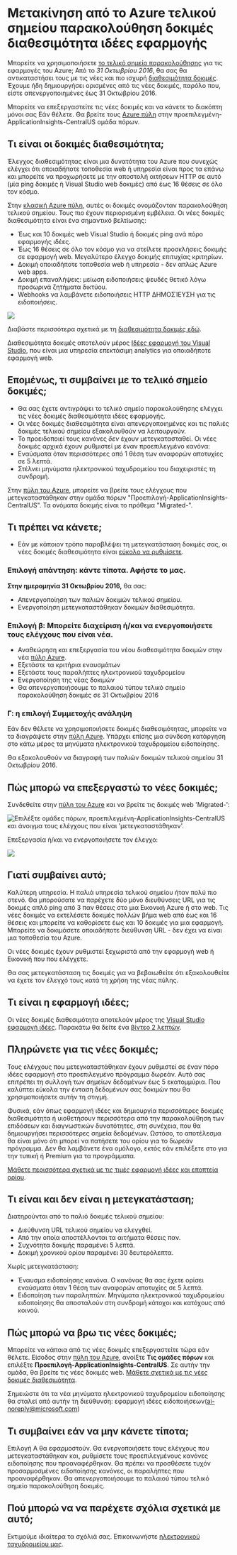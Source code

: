 <properties 
    pageTitle="Μετεγκατάσταση Azure τελικού σημείου εφαρμογής ιδέες διαθεσιμότητα δοκιμές" 
    description="Μετεγκατάσταση κλασική δοκιμές Azure τελικού σημείου παρακολούθησης σε εφαρμογή ιδέες διαθεσιμότητα δοκιμών κατά 31 Οκτωβρίου 2016."
    services="application-insights" 
    documentationCenter=""
    authors="soubhagyadash" 
    manager="douge"/>

<tags 
    ms.service="application-insights" 
    ms.workload="tbd" 
    ms.tgt_pltfrm="ibiza" 
    ms.devlang="na" 
    ms.topic="article" 
    ms.date="07/25/2016" 
    ms.author="awills"/>
 
# <a name="moving-from-azure-endpoint-monitoring-to-application-insights-availability-tests"></a>Μετακίνηση από το Azure τελικού σημείου παρακολούθηση δοκιμές διαθεσιμότητα ιδέες εφαρμογής

Μπορείτε να χρησιμοποιήσετε [το τελικό σημείο παρακολούθησης](https://blogs.msdn.microsoft.com/mast/2013/03/03/windows-azure-portal-update-configure-web-endpoint-status-monitoring-preview/) για τις εφαρμογές του Azure; Από το *31 Οκτωβρίου 2016*, θα σας θα αντικαταστήσει τους με τις νέες και πιο ισχυρή [διαθεσιμότητα δοκιμές](app-insights-monitor-web-app-availability.md). Έχουμε ήδη δημιουργήσει ορισμένες από τις νέες δοκιμές, παρόλο που, είστε απενεργοποιημένες έως 31 Οκτωβρίου 2016. 

Μπορείτε να επεξεργαστείτε τις νέες δοκιμές και να κάνετε το διακόπτη μόνοι σας Εάν θέλετε. Θα βρείτε τους [Azure πύλη](https://portal.azure.com) στην προεπιλεγμένη-ApplicationInsights-CentralUS ομάδα πόρων.


## <a name="what-are-availability-tests"></a>Τι είναι οι δοκιμές διαθεσιμότητα;

Έλεγχος διαθεσιμότητας είναι μια δυνατότητα του Azure που συνεχώς ελέγχει ότι οποιαδήποτε τοποθεσία web ή υπηρεσία είναι προς τα επάνω και μπορείτε να προχωρήσετε με την αποστολή αιτήσεων HTTP σε αυτό (μία ping δοκιμές ή Visual Studio web δοκιμές) από έως 16 θέσεις σε όλο τον κόσμο. 

Στην [κλασική Azure πύλη](https://manage.windowsazure.com), αυτές οι δοκιμές ονομάζονταν παρακολούθηση τελικού σημείου. Τους πιο έχουν περιορισμένη εμβέλεια. Οι νέες δοκιμές διαθεσιμότητα είναι ένα σημαντικό βελτίωσης:

* Έως και 10 δοκιμές web Visual Studio ή δοκιμές ping ανά πόρο εφαρμογής ιδέες. 
* Έως 16 θέσεις σε όλο τον κόσμο για να στείλετε προσκλήσεις δοκιμής σε εφαρμογή web. Μεγαλύτερο έλεγχο δοκιμής επιτυχίας κριτηρίων. 
* Δοκιμή οποιαδήποτε τοποθεσία web ή υπηρεσία - δεν απλώς Azure web apps.
* Δοκιμή επαναλήψεις: μείωση ειδοποιήσεις ψευδές θετικό λόγω προσωρινά ζητήματα δικτύου. 
* Webhooks να λαμβάνετε ειδοποιήσεις HTTP ΔΗΜΟΣΊΕΥΣΗ για τις ειδοποιήσεις.

![](./media/app-insights-migrate-azure-endpoint-tests/16-1test.png)

Διαβάστε περισσότερα σχετικά με τη [διαθεσιμότητα δοκιμές εδώ](app-insights-monitor-web-app-availability.md).

Διαθεσιμότητα δοκιμές αποτελούν μέρος [Ιδέες εφαρμογή του Visual Studio](app-insights-overview.md), που είναι μια υπηρεσία επεκτάσιμη analytics για οποιαδήποτε εφαρμογή web.



## <a name="so-whats-happening-to-my-endpoint-tests"></a>Επομένως, τι συμβαίνει με το τελικό σημείο δοκιμές;

* Θα σας έχετε αντιγράψει το τελικό σημείο παρακολούθησης ελέγχει τις νέες δοκιμές διαθεσιμότητα ιδέες εφαρμογής.
* Οι νέες δοκιμές διαθεσιμότητα είναι απενεργοποιημένες και τις παλιές δοκιμές τελικού σημείου εξακολουθούν να λειτουργούν.
* Το προειδοποιεί τους κανόνες *δεν* έχουν μετεγκατασταθεί. Οι νέες δοκιμές αρχικά έχουν ρυθμιστεί με έναν προεπιλεγμένο κανόνα:
 * Εναύσματα όταν περισσότερες από 1 θέση των αναφορών αποτυχίες σε 5 λεπτά.
 * Στέλνει μηνύματα ηλεκτρονικού ταχυδρομείου του διαχειριστές τη συνδρομή.

Στην [πύλη του Azure](https://portal.azure.com), μπορείτε να βρείτε τους ελέγχους που μετεγκαταστάθηκαν στην ομάδα πόρων "Προεπιλογή-ApplicationInsights-CentralUS". Τα ονόματα δοκιμής είναι το πρόθεμα "Migrated-". 

## <a name="what-do-i-need-to-do"></a>Τι πρέπει να κάνετε;

* Εάν με κάποιον τρόπο παραβλέψει τη μετεγκατάσταση δοκιμές σας, οι νέες δοκιμές διαθεσιμότητα είναι [εύκολο να ρυθμίσετε](app-insights-monitor-web-app-availability.md).

### <a name="option-a-do-nothing-leave-it-to-us"></a>Επιλογή απάντηση: κάντε τίποτα. Αφήστε το μας.

**Στην ημερομηνία 31 Οκτωβρίου 2016,** θα σας:

* Απενεργοποίηση των παλιών δοκιμών τελικού σημείου.
* Ενεργοποίηση μετεγκαταστάθηκαν δοκιμών διαθεσιμότητα.

### <a name="option-b-you-manage-andor-enable-the-new-tests"></a>Επιλογή β: Μπορείτε διαχείριση ή/και να ενεργοποιήσετε τους ελέγχους που είναι νέα.

* Αναθεώρηση και επεξεργασία του νέου διαθεσιμότητα δοκιμών στην νέα [πύλη Azure](https://portal.azure.com). 
 * Εξετάστε τα κριτήρια εναυσμάτων
 * Εξετάστε τους παραλήπτες ηλεκτρονικού ταχυδρομείου
* Ενεργοποίηση της νέας δοκιμών
* Θα απενεργοποιήσουμε το παλαιού τύπου τελικό σημείο παρακολούθηση δοκιμές σε 31 Οκτωβρίου 2016 


### <a name="option-c-opt-out"></a>Γ: η επιλογή Συμμετοχής ανάληψη

Εάν δεν θέλετε να χρησιμοποιήσετε δοκιμές διαθεσιμότητας, μπορείτε να τα διαγράψετε στην [πύλη Azure](https://portal.azure.com). Υπάρχει επίσης μια σύνδεση κατάργηση στο κάτω μέρος τα μηνύματα ηλεκτρονικού ταχυδρομείου ειδοποίησης.

Θα εξακολουθούν να διαγραφή των παλιών δοκιμών τελικού σημείου 31 Οκτωβρίου 2016. 

## <a name="how-do-i-edit-the-new-tests"></a>Πώς μπορώ να επεξεργαστώ το νέες δοκιμές;

Συνδεθείτε στην [πύλη του Azure](https://portal.azure.com) και να βρείτε τις δοκιμές web 'Migrated-': 

![Επιλέξτε ομάδες πόρων, προεπιλεγμένη-ApplicationInsights-CentralUS και άνοιγμα τους ελέγχους που είναι 'μετεγκαταστάθηκαν'.](./media/app-insights-migrate-azure-endpoint-tests/20.png)

Επεξεργασία ή/και να ενεργοποιήσετε τον έλεγχο:

![](./media/app-insights-migrate-azure-endpoint-tests/21.png)


## <a name="why-is-this-happening"></a>Γιατί συμβαίνει αυτό;

Καλύτερη υπηρεσία. Η παλιά υπηρεσία τελικού σημείου ήταν πολύ πιο στενό. Θα μπορούσατε να παρέχετε δύο μόνο διευθύνσεις URL για τις δοκιμές απλό ping από 3 παν θέσεις στο μια Εικονική Azure ή στο web. Τις νέες δοκιμές να εκτελέσετε δοκιμές πολλών βήμα web από έως και 16 θέσεις και μπορείτε να καθορίσετε έως και 10 δοκιμές για μια εφαρμογή. Μπορείτε να δοκιμάσετε οποιαδήποτε διεύθυνση URL - δεν έχει να είναι μια τοποθεσία του Azure.

Οι νέες δοκιμές έχουν ρυθμιστεί ξεχωριστά από την εφαρμογή web ή Εικονική που που ελέγχετε. 

Θα σας μετεγκατάσταση τις δοκιμές για να βεβαιωθείτε ότι εξακολουθείτε να έχετε τον έλεγχό τους κατά τη χρήση της νέας πύλης. 

## <a name="what-is-application-insights"></a>Τι είναι η εφαρμογή ιδέες;

Οι νέες δοκιμές διαθεσιμότητα αποτελούν μέρος της [Visual Studio εφαρμογή ιδέες](app-insights-overview.md). Παρακάτω θα δείτε ένα [βίντεο 2 λεπτών](http://go.microsoft.com/fwlink/?LinkID=733921).

## <a name="am-i-paying-for-the-new-tests"></a>Πληρώνετε για τις νέες δοκιμές;

Τους ελέγχους που μετεγκαταστάθηκαν έχουν ρυθμιστεί σε έναν πόρο ιδέες εφαρμογή στο προεπιλεγμένο πρόγραμμα δωρεάν. Αυτό σας επιτρέπει τη συλλογή των σημείων δεδομένων έως 5 εκατομμύρια. Που καλύπτει εύκολα την ένταση δεδομένων σας δοκιμών που θα χρησιμοποιήσετε αυτήν τη στιγμή. 

Φυσικά, εάν όπως εφαρμογή ιδέες και δημιουργία περισσότερες δοκιμές διαθεσιμότητα ή υιοθετήσουν περισσότερα από την παρακολούθηση των επιδόσεων και διαγνωστικών δυνατότητες, στη συνέχεια, που θα δημιουργήσει περισσότερες σημεία δεδομένων.  Ωστόσο, το αποτέλεσμα θα είναι μόνο ότι μπορεί να πατήσετε του ορίου για το δωρεάν πρόγραμμα. Δεν θα λαμβάνετε ένα ομόλογο, εκτός εάν επιλέξετε στο για την τυπική ή Premium για τα προγράμματα. 

[Μάθετε περισσότερα σχετικά με τις τιμές εφαρμογή ιδέες και εποπτεία ορίου](app-insights-pricing.md). 

## <a name="what-is-and-isnt-migrated"></a>Τι είναι και δεν είναι η μετεγκατάσταση;

Διατηρούνται από το παλιό δοκιμές τελικού σημείου:

* Διεύθυνση URL τελικού σημείου να ελεγχθεί.
* Από την οποία αποστέλλονται τα αιτήματα θέσεις παν.
* Συχνότητα δοκιμής παραμένει 5 λεπτά.
* Δοκιμή χρονικού ορίου παραμένει 30 δευτερόλεπτα. 

Χωρίς μετεγκατάσταση:

* Έναυσμα ειδοποίησης κανόνα. Ο κανόνας θα σας έχετε ορίσει εναύσματα όταν 1 θέση των αναφορών αποτυχίες σε 5 λεπτά.
* Ειδοποίηση των παραληπτών. Μηνύματα ηλεκτρονικού ταχυδρομείου ειδοποίησης θα αποσταλούν στη συνδρομή κάτοχοι και κατόχους από κοινού. 

## <a name="how-do-i-find-the-new-tests"></a>Πώς μπορώ να βρω τις νέες δοκιμές;

Μπορείτε να κάποια από τις νέες δοκιμές επεξεργαστείτε τώρα εάν θέλετε. Είσοδος στην [πύλη του Azure](https://portal.azure.com), ανοίξτε **Τις ομάδες πόρων** και επιλέξτε **Προεπιλογή-ApplicationInsights-CentralUS**. Σε αυτήν την ομάδα, θα βρείτε τις νέες δοκιμές web. [Μάθετε σχετικά με τις νέες δοκιμές διαθεσιμότητα](app-insights-monitor-web-app-availability.md).

Σημειώστε ότι τα νέα μηνύματα ηλεκτρονικού ταχυδρομείου ειδοποίησης θα σταλεί από αυτήν τη διεύθυνση: εφαρμογή ιδέες ειδοποιήσεων(ai-noreply@microsoft.com)

## <a name="what-happens-if-i-do-nothing"></a>Τι συμβαίνει εάν να μην κάνετε τίποτα;

Επιλογή A θα εφαρμοστούν. Θα ενεργοποιήσετε τους ελέγχους που μετεγκαταστάθηκαν και, ρυθμίσετε τους προεπιλεγμένους κανόνες ειδοποίησης που προαναφέρθηκαν. Θα πρέπει να προσθέσετε τυχόν προσαρμοσμένες ειδοποίησης κανόνες, οι παραλήπτες που προαναφέρθηκαν. Θα απενεργοποιήσουμε το παλαιού τύπου τελικό σημείο παρακολούθηση δοκιμές. 

## <a name="where-can-i-provide-feedback-on-this"></a>Πού μπορώ να να παρέχετε σχόλια σχετικά με αυτό; 

Εκτιμούμε ιδιαίτερα τα σχόλιά σας. Επικοινωνήστε [ηλεκτρονικού ταχυδρομείου μας](mailto:vsai@microsoft.com). 

